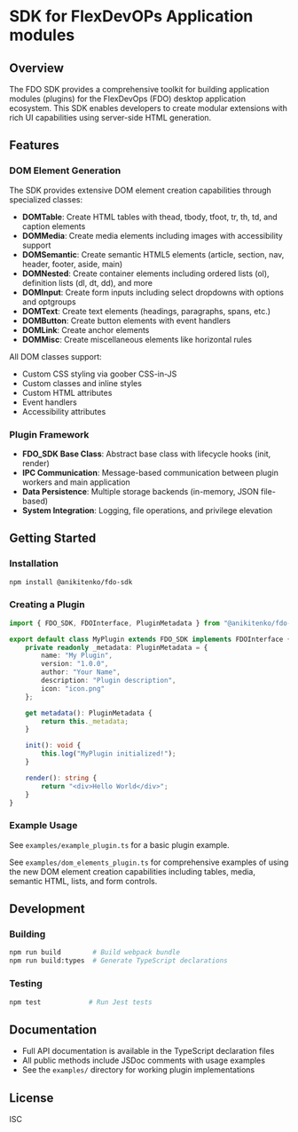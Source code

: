 # SDK for FlexDevOPs Application modules

## Overview

The FDO SDK provides a comprehensive toolkit for building application modules (plugins) for the FlexDevOps (FDO) desktop application ecosystem. This SDK enables developers to create modular extensions with rich UI capabilities using server-side HTML generation.

## Features

### DOM Element Generation

The SDK provides extensive DOM element creation capabilities through specialized classes:

- **DOMTable**: Create HTML tables with thead, tbody, tfoot, tr, th, td, and caption elements
- **DOMMedia**: Create media elements including images with accessibility support
- **DOMSemantic**: Create semantic HTML5 elements (article, section, nav, header, footer, aside, main)
- **DOMNested**: Create container elements including ordered lists (ol), definition lists (dl, dt, dd), and more
- **DOMInput**: Create form inputs including select dropdowns with options and optgroups
- **DOMText**: Create text elements (headings, paragraphs, spans, etc.)
- **DOMButton**: Create button elements with event handlers
- **DOMLink**: Create anchor elements
- **DOMMisc**: Create miscellaneous elements like horizontal rules

All DOM classes support:
- Custom CSS styling via goober CSS-in-JS
- Custom classes and inline styles
- Custom HTML attributes
- Event handlers
- Accessibility attributes

### Plugin Framework

- **FDO_SDK Base Class**: Abstract base class with lifecycle hooks (init, render)
- **IPC Communication**: Message-based communication between plugin workers and main application
- **Data Persistence**: Multiple storage backends (in-memory, JSON file-based)
- **System Integration**: Logging, file operations, and privilege elevation

## Getting Started

### Installation

```bash
npm install @anikitenko/fdo-sdk
```

### Creating a Plugin

```typescript
import { FDO_SDK, FDOInterface, PluginMetadata } from "@anikitenko/fdo-sdk";

export default class MyPlugin extends FDO_SDK implements FDOInterface {
    private readonly _metadata: PluginMetadata = {
        name: "My Plugin",
        version: "1.0.0",
        author: "Your Name",
        description: "Plugin description",
        icon: "icon.png"
    };

    get metadata(): PluginMetadata {
        return this._metadata;
    }

    init(): void {
        this.log("MyPlugin initialized!");
    }

    render(): string {
        return "<div>Hello World</div>";
    }
}
```

### Example Usage

See `examples/example_plugin.ts` for a basic plugin example.

See `examples/dom_elements_plugin.ts` for comprehensive examples of using the new DOM element creation capabilities including tables, media, semantic HTML, lists, and form controls.

## Development

### Building

```bash
npm run build        # Build webpack bundle
npm run build:types  # Generate TypeScript declarations
```

### Testing

```bash
npm test            # Run Jest tests
```

## Documentation

- Full API documentation is available in the TypeScript declaration files
- All public methods include JSDoc comments with usage examples
- See the `examples/` directory for working plugin implementations

## License

ISC
